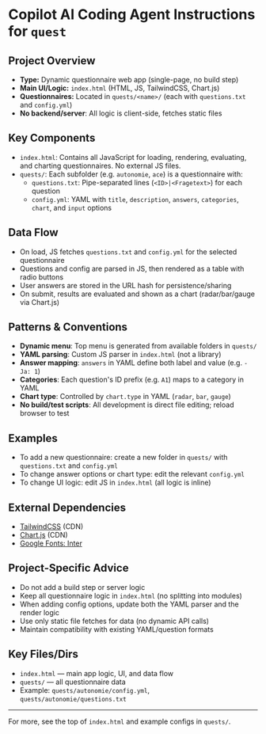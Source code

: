 # Copilot AI Coding Agent Instructions for `quest`

## Project Overview
- **Type:** Dynamic questionnaire web app (single-page, no build step)
- **Main UI/Logic:** `index.html` (HTML, JS, TailwindCSS, Chart.js)
- **Questionnaires:** Located in `quests/<name>/` (each with `questions.txt` and `config.yml`)
- **No backend/server**: All logic is client-side, fetches static files

## Key Components
- `index.html`: Contains all JavaScript for loading, rendering, evaluating, and charting questionnaires. No external JS files.
- `quests/`: Each subfolder (e.g. `autonomie`, `ace`) is a questionnaire with:
  - `questions.txt`: Pipe-separated lines (`<ID>|<Fragetext>`) for each question
  - `config.yml`: YAML with `title`, `description`, `answers`, `categories`, `chart`, and `input` options

## Data Flow
- On load, JS fetches `questions.txt` and `config.yml` for the selected questionnaire
- Questions and config are parsed in JS, then rendered as a table with radio buttons
- User answers are stored in the URL hash for persistence/sharing
- On submit, results are evaluated and shown as a chart (radar/bar/gauge via Chart.js)

## Patterns & Conventions
- **Dynamic menu**: Top menu is generated from available folders in `quests/`
- **YAML parsing**: Custom JS parser in `index.html` (not a library)
- **Answer mapping**: `answers` in YAML define both label and value (e.g. `- Ja: 1`)
- **Categories**: Each question's ID prefix (e.g. `A1`) maps to a category in YAML
- **Chart type**: Controlled by `chart.type` in YAML (`radar`, `bar`, `gauge`)
- **No build/test scripts**: All development is direct file editing; reload browser to test

## Examples
- To add a new questionnaire: create a new folder in `quests/` with `questions.txt` and `config.yml`
- To change answer options or chart type: edit the relevant `config.yml`
- To change UI logic: edit JS in `index.html` (all logic is inline)

## External Dependencies
- [TailwindCSS](https://cdn.tailwindcss.com) (CDN)
- [Chart.js](https://cdn.jsdelivr.net/npm/chart.js) (CDN)
- [Google Fonts: Inter](https://fonts.googleapis.com/css2?family=Inter)

## Project-Specific Advice
- Do not add a build step or server logic
- Keep all questionnaire logic in `index.html` (no splitting into modules)
- When adding config options, update both the YAML parser and the render logic
- Use only static file fetches for data (no dynamic API calls)
- Maintain compatibility with existing YAML/question formats

## Key Files/Dirs
- `index.html` — main app logic, UI, and data flow
- `quests/` — all questionnaire data
- Example: `quests/autonomie/config.yml`, `quests/autonomie/questions.txt`

---
For more, see the top of `index.html` and example configs in `quests/`.
